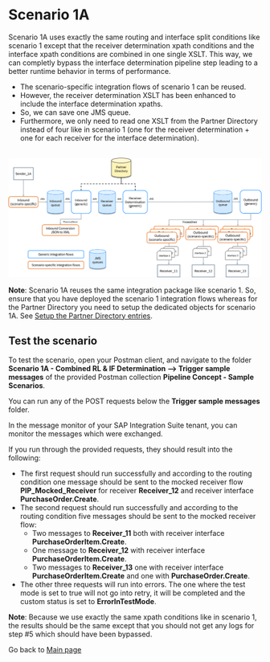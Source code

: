 # Scenario 1A

Scenario 1A uses exactly the same routing and interface split conditions like scenario 1
except that the receiver determination xpath conditions and the interface xpath conditions are combined in one single XSLT.
This way, we can completly bypass the interface determination pipeline step leading to a better runtime behavior in terms of performance.
- The scenario-specific integration flows of scenario 1 can be reused.
- However, the receiver determination XSLT has been enhanced to include the interface determination xpaths.
- So, we can save one JMS queue.
- Furthermore, we only need to read one XSLT from the Partner Directory instead of four like in scenario 1 (one for the receiver determination + one for each receiver for the interface determination).

<br>![](/images/Scenario_1A.png)

**Note**: Scenario 1A reuses the same integration package like scenario 1.
So, ensure that you have deployed the scenario 1 integration flows whereas for the Partner Directory you need to setup the dedicated objects for scenario 1A. See [Setup the Partner Directory entries](../../scenarioSetup/partnerDirectory).

## Test the scenario
To test the scenario, open your Postman client, and navigate to the folder **Scenario 1A - Combined RL & IF Determination --> Trigger sample messages** of the provided Postman collection **Pipeline Concept - Sample Scenarios**.

You can run any of the POST requests below the **Trigger sample messages** folder.

In the message monitor of your SAP Integration Suite tenant, you can monitor the messages which were exchanged.

If you run through the provided requests, they should result into the following:
- The first request should run successfully and according to the routing condition one message should be sent to the mocked receiver flow **PIP_Mocked_Receiver** for receiver **Receiver_12** and receiver interface **PurchaseOrder.Create**.
- The second request should run successfully and according to the routing condition five messages should be sent to the mocked receiver flow:
  - Two messages to **Receiver_11** both with receiver interface **PurchaseOrderItem.Create**.
  - One message to **Receiver_12** with receiver interface **PurchaseOrderItem.Create**.
  - Two messages to **Receiver_13** one with receiver interface **PurchaseOrderItem.Create** and one with **PurchaseOrder.Create**. 
- The other three requests will run into errors. The one where the test mode is set to true will not go into retry, it will be completed and the custom status is set to **ErrorInTestMode**.

**Note**: Because we use exactly the same xpath conditions like in scenario 1, the results should be the same except that you should not get any logs for step #5 which should have been bypassed.

Go back to [Main page](../../README.md)
